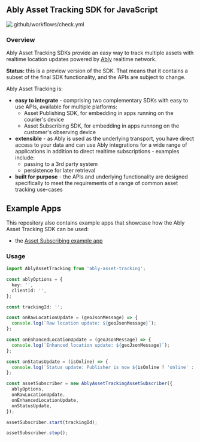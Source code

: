 ## Ably Asset Tracking SDK for JavaScript

![.github/workflows/check.yml](https://github.com/ably/ably-asset-tracking-js/workflows/.github/workflows/check.yml/badge.svg)

### Overview

Ably Asset Tracking SDKs provide an easy way to track multiple assets with realtime location updates powered by [Ably](https://ably.io/) realtime network.

**Status:** this is a preview version of the SDK. That means that it contains a subset of the final SDK functionality, and the APIs are subject to change.

Ably Asset Tracking is:

- **easy to integrate** - comprising two complementary SDKs with easy to use APIs, available for multiple platforms:
  - Asset Publishing SDK, for embedding in apps running on the courier's device
  - Asset Subscribing SDK, for embedding in apps runnong on the customer's observing device
- **extensible** - as Ably is used as the underlying transport, you have direct access to your data and can use Ably integrations for a wide range of applications in addition to direct realtime subscriptions - examples include:
  - passing to a 3rd party system
  - persistence for later retrieval
- **built for purpose** - the APIs and underlying functionality are designed specifically to meet the requirements of a range of common asset tracking use-cases

## Example Apps

This repository also contains example apps that showcase how the Ably Asset Tracking SDK can be used:

- the [Asset Subscribing example app](examples/subscring-example-app/)

### Usage

```ts
import AblyAssetTracking from 'ably-asset-tracking';

const ablyOptions = {
  key: '',
  clientId: '',
};

const trackingId: '';

const onRawLocationUpdate = (geoJsonMessage) => {
  console.log(`Raw location update: ${geoJsonMessage}`);
};

const onEnhancedLocationUpdate = (geoJsonMessage) => {
  console.log(`Enhanced location update: ${geoJsonMessage}`);
};

const onStatusUpdate = (isOnline) => {
  console.log(`Status update: Publisher is now ${isOnline ? 'online' : 'offline'}`);
};

const assetSubscriber = new AblyAssetTrackingAssetSubscriber({
  ablyOptions,
  onRawLocationUpdate,
  onEnhancedLocationUpdate,
  onStatusUpdate,
});

assetSubscriber.start(trackingId);

assetSubscriber.stop();
```
